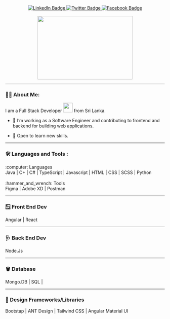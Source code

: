 
<div align="center" id="badges">
  <a href="https://www.linkedin.com/in/sasitha-dassanayake21/">
    <img src="https://img.shields.io/badge/LinkedIn-blue?style=for-the-badge&logo=linkedin&logoColor=white" alt="LinkedIn Badge"/>
  </a>
  <a href="https://twitter.com/sasi_senizo">
    <img src="https://img.shields.io/badge/Twitter-blue?style=for-the-badge&logo=twitter&logoColor=white" alt="Twitter Badge"/>
  </a>
  <a href="https://www.facebook.com/sasitha.dassanayake/">
    <img src="https://img.shields.io/badge/Facebook-1877F2?style=for-the-badge&logo=facebook&logoColor=white" alt="Facebook Badge"/>
  </a>
</div>
 <div align="center"> 
  <img src="https://komarev.com/ghpvc/?username=Sasitha-SD&style=flat-square&color=blue" alt=""/>
</div> 
<br>
<div align="center">
  <img src="https://media.giphy.com/media/dWesBcTLavkZuG35MI/giphy.gif" width="300" height="200"/>
</div>

---

### :man_technologist: About Me: 

I am a Full Stack Developer <img src="https://media.giphy.com/media/WUlplcMpOCEmTGBtBW/giphy.gif" width="30"> from Sri Lanka.

- :telescope: I’m working as a Software Engineer and contributing to frontend and backend for building web applications.

- :seedling: Open to learn new skills.

<!-- - :zap: In my free time, I solve problems on HackerRank and read tech articles. -->


---

### :hammer_and_wrench: Languages and Tools :

<div>
:computer: Languages <br>
  Java | C+ | C# | TypeScript | Javascript | HTML | CSS | SCSS | Python
 </div>
  
<br>

<div>
:hammer_and_wrench: Tools  <br>
  Figma | Adobe XD | Postman 
</div>

---

### :window: Front End Dev  <br>
  Angular | React 

---
 
### :stethoscope: Back End Dev <br>
  Node.Js
  
--- 

### :bucket: Database <br>
  Mongo.DB | SQL | 
  
--- 

### :bricks: Design Frameworks/Libraries  <br>
  Bootstap | ANT Design | Tailwind CSS | Angular Material UI 


